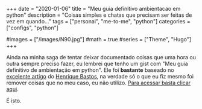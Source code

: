 +++
date = "2020-01-06"
title = "Meu guia definitivo ambientacao em python"
description = "Coisas simples e chatas que precisam ser feitas de vez em quando..."
tags = ["personal", "me-to-me", "python"]
categories = ["configs", "python"]

#images = ["/images/N90.jpg"]
#math = true
#series = ["Theme", "Hugo"]
+++

Ainda na minha saga de tentar deixar documentado coisas que uma hora ou outra sempre preciso fazer, eu lembrei que tenho um gist com "Meu guia definitivo de ambientação em python". Ele foi **bastante** baseado no [excelente artigo](https://medium.com/welcome-to-the-django/guia-definitivo-para-organizar-meu-ambiente-python-a16e2479b753) do [Henrique Bastos](https://henriquebastos.net/), na verdade só o que eu fiz mesmo foi remover coisas que no meu caso, eu não utilizo. [Para acessar basta clicar aqui](https://gist.github.com/atmosmps/bac20c0167c7e87dda73b913279bb279).

É isto.
